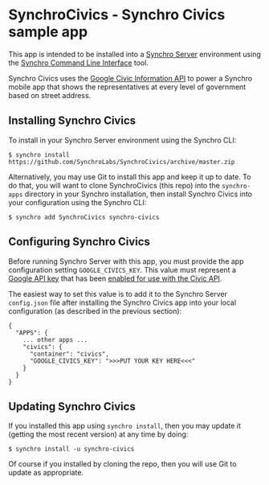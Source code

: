 # SynchroCivics - Synchro Civics sample app

This app is intended to be installed into a [Synchro Server](https://synchro.io) environment using the [Synchro Command Line Interface](https://www.npmjs.com/package/synchro) tool.  

Synchro Civics uses the [Google Civic Information API](https://developers.google.com/civic-information/) to power a Synchro mobile app that shows the representatives at every level of government based on street address.

## Installing Synchro Civics

To install in your Synchro Server environment using the Synchro CLI:
```
$ synchro install https://github.com/SynchroLabs/SynchroCivics/archive/master.zip
```

Alternatively, you may use Git to install this app and keep it up to date.  To do that, you will want to clone SynchroCivics (this repo) into the `synchro-apps` directory in your Synchro installation, then install Synchro Civics into your configuration using the Synchro CLI:

```
$ synchro add SynchroCivics synchro-civics
```

## Configuring Synchro Civics

Before running Synchro Server with this app, you must provide the app configuration setting `GOOGLE_CIVICS_KEY`.  This value must represent a [Google API key](https://support.google.com/cloud/answer/6158862) that has been [enabled for use with the Civic API](https://developers.google.com/civic-information/docs/using_api).

The easiest way to set this value is to add it to the Synchro Server `config.json` file after installing the Synchro Civics app into your local configuration (as described in the previous section):

```
{
  "APPS": {
    ... other apps ...
    "civics": {
      "container": "civics",
      "GOOGLE_CIVICS_KEY": ">>>PUT YOUR KEY HERE<<<"
    }
  }
}
```

## Updating Synchro Civics

If you installed this app using `synchro install`, then you may update it (getting the most recent version) at any time by doing:

```
$ synchro install -u synchro-civics
```

Of course if you installed by cloning the repo, then you will use Git to update as appropriate.
